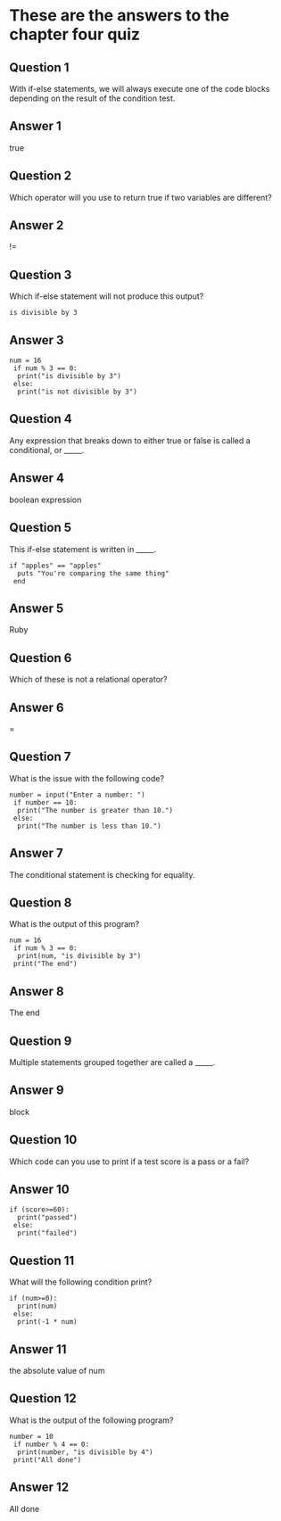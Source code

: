 # These are the answers to the chapter four quiz

## Question 1
With if-else statements, we will always execute one of the code blocks depending on the result of the condition test.

## Answer 1
true 


## Question 2
Which operator will you use to return true if two variables are different?


## Answer 2
!=


## Question 3
Which if-else statement will not produce this output?

```
is divisible by 3
```


## Answer 3
```
num = 16
 if num % 3 == 0:
  print("is divisible by 3")
 else:
  print("is not divisible by 3")
```

## Question 4
Any expression that breaks down to either true or false is called a conditional, or _____.


## Answer 4
boolean expression


## Question 5
This if-else statement is written in _____.

```
if "apples" == "apples"
  puts "You're comparing the same thing"
 end
```

## Answer 5
Ruby


## Question 6
Which of these is not a relational operator?

## Answer 6
=


## Question 7
What is the issue with the following code?

```
number = input("Enter a number: ")
 if number == 10:
  print("The number is greater than 10.")
 else:
  print("The number is less than 10.") 
```


## Answer 7
The conditional statement is checking for equality.



## Question 8
What is the output of this program?

```
num = 16
 if num % 3 == 0:
  print(num, "is divisible by 3")
 print("The end")

```

## Answer 8
The end


## Question 9
Multiple statements grouped together are called a _____.


## Answer 9
block


## Question 10
Which code can you use to print if a test score is a pass or a fail?


## Answer 10
```
if (score>=60):
  print("passed")
 else:
  print("failed")
```



## Question 11
What will the following condition print?

```
if (num>=0):
  print(num)
 else:
  print(-1 * num)
```

## Answer 11
the absolute value of num


## Question 12
What is the output of the following program?

```
number = 10
 if number % 4 == 0:
  print(number, "is divisible by 4")
 print("All done")
```

## Answer 12
All done

